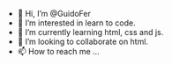 - 👋 Hi, I’m @GuidoFer
- 👀 I’m interested in learn to code.
- 🌱 I’m currently learning html, css and js.
- 💞️ I’m looking to collaborate on html.
- 📫 How to reach me ...

<!---
GuidoFer/GuidoFer is a ✨ special ✨ repository because its `README.md` (this file) appears on your GitHub profile.
You can click the Preview link to take a look at your changes.
--->
